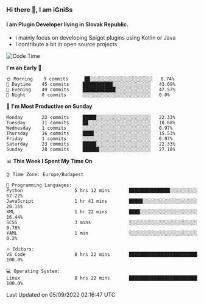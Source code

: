 ### Hi there 👋, I am iGniSs

#### I am Plugin Developer living in Slovak Republic.
- I mainly focus on developing Spigot plugins using Kotlin or Java
- I contribute a bit in open source projects

<!--START_SECTION:waka-->
![Code Time](http://img.shields.io/badge/Code%20Time-918%20hrs%2032%20mins-blue)

**I'm an Early 🐤** 

```text
🌞 Morning    9 commits      ██░░░░░░░░░░░░░░░░░░░░░░░   8.74% 
🌆 Daytime    45 commits     ███████████░░░░░░░░░░░░░░   43.69% 
🌃 Evening    49 commits     ████████████░░░░░░░░░░░░░   47.57% 
🌙 Night      0 commits      ░░░░░░░░░░░░░░░░░░░░░░░░░   0.0%

```
📅 **I'm Most Productive on Sunday** 

```text
Monday       23 commits     █████░░░░░░░░░░░░░░░░░░░░   22.33% 
Tuesday      11 commits     ██░░░░░░░░░░░░░░░░░░░░░░░   10.68% 
Wednesday    1 commits      ░░░░░░░░░░░░░░░░░░░░░░░░░   0.97% 
Thursday     16 commits     ████░░░░░░░░░░░░░░░░░░░░░   15.53% 
Friday       1 commits      ░░░░░░░░░░░░░░░░░░░░░░░░░   0.97% 
Saturday     23 commits     █████░░░░░░░░░░░░░░░░░░░░   22.33% 
Sunday       28 commits     ██████░░░░░░░░░░░░░░░░░░░   27.18%

```


📊 **This Week I Spent My Time On** 

```text
⌚︎ Time Zone: Europe/Budapest

💬 Programming Languages: 
Python                   5 hrs 12 mins       ███████████████░░░░░░░░░░   62.22% 
JavaScript               1 hr 41 mins        █████░░░░░░░░░░░░░░░░░░░░   20.15% 
XML                      1 hr 22 mins        ████░░░░░░░░░░░░░░░░░░░░░   16.44% 
SCSS                     3 mins              ░░░░░░░░░░░░░░░░░░░░░░░░░   0.78% 
YAML                     1 min               ░░░░░░░░░░░░░░░░░░░░░░░░░   0.2%

🔥 Editors: 
VS Code                  8 hrs 22 mins       █████████████████████████   100.0%

💻 Operating System: 
Linux                    8 hrs 22 mins       █████████████████████████   100.0%

```


 Last Updated on 05/09/2022 02:16:47 UTC
<!--END_SECTION:waka-->